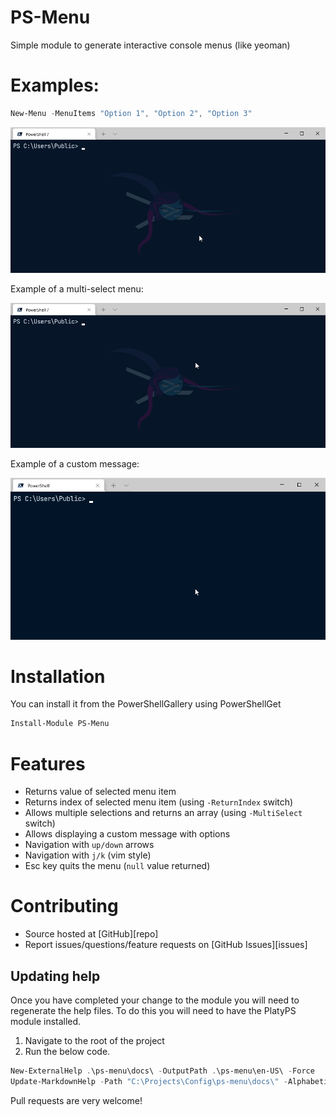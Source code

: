 # PS-Menu
Simple module to generate interactive console menus (like yeoman)

# Examples:

```powershell
New-Menu -MenuItems "Option 1", "Option 2", "Option 3"
```
 ![Example1](docs/example1.gif)

Example of a multi-select menu:

 ![Example2](docs/example2.gif)

 Example of a custom message:

![Example3](docs/Example3.gif)

# Installation

You can install it from the PowerShellGallery using PowerShellGet

```powershell
Install-Module PS-Menu
```
# Features

* Returns value of selected menu item
* Returns index of selected menu item (using `-ReturnIndex` switch)
* Allows multiple selections and returns an array (using `-MultiSelect` switch)
* Allows displaying a custom message with options
* Navigation with `up/down` arrows
* Navigation with `j/k` (vim style)
* Esc key quits the menu (`null` value returned)

# Contributing

* Source hosted at [GitHub][repo]
* Report issues/questions/feature requests on [GitHub Issues][issues]

## Updating help

Once you have completed your change to the module you will need to regenerate the help files. To do this you will need to have the PlatyPS module installed.
1. Navigate to the root of the project
2. Run the below code.

```powershell
New-ExternalHelp .\ps-menu\docs\ -OutputPath .\ps-menu\en-US\ -Force
Update-MarkdownHelp -Path "C:\Projects\Config\ps-menu\docs\" -AlphabeticParamsOrder -Force
```

Pull requests are very welcome! 